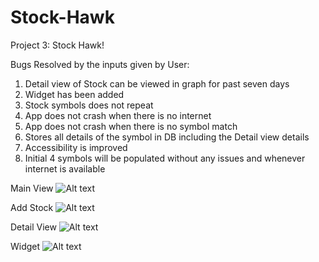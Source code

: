 # Stock-Hawk
Project 3: Stock Hawk!

Bugs Resolved by the inputs given by User:

1. Detail view of Stock can be viewed in graph for past seven days
2. Widget has been added
3. Stock symbols does not repeat
4. App does not crash when there is no internet
5. App does not crash when there is no symbol match
6. Stores all details of the symbol in DB including the Detail view details
7. Accessibility is improved
8. Initial 4 symbols will be populated without any issues and whenever internet is available

Main View
![Alt text](https://github.com/abilaashsai/Stock-Hawk/blob/master/MainView.png "Main UI")

Add Stock
![Alt text](https://github.com/abilaashsai/Stock-Hawk/blob/master/Add%20Stock.png "Stock")

Detail View
![Alt text](https://github.com/abilaashsai/Stock-Hawk/blob/master/DetailView.png "Detail View")

Widget
![Alt text](https://github.com/abilaashsai/Stock-Hawk/blob/master/widget.png "Widget")
